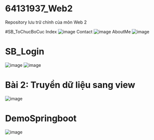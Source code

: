 # 64131937_Web2
 Repository lưu trữ chính của môn Web 2
 
#SB_ToChucBoCuc
Index
![image](https://github.com/user-attachments/assets/563fd5c1-0c3e-43e7-88f9-cc08e0af56ce)
Contact
![image](https://github.com/user-attachments/assets/e0d7ca23-282d-4640-b90e-d09974d4deb1)
AboutMe
![image](https://github.com/user-attachments/assets/5b56f2ec-1247-4ba0-b048-8d83ad1615bc)


# SB_Login
![image](https://github.com/user-attachments/assets/4caa1a31-298b-489a-ab92-8dd8c9933941)
![image](https://github.com/user-attachments/assets/8d200cf6-86df-430c-95bc-d177cfc7799f)


# Bài 2: Truyền dữ liệu sang view
 ![image](https://github.com/user-attachments/assets/7e8e1965-16be-4b82-9539-09a304a7e574)

# DemoSpringboot
![image](https://github.com/user-attachments/assets/547246c8-b773-44f4-8d00-b15c44bdf6cc)
